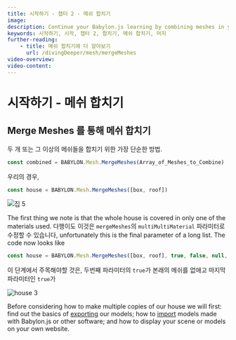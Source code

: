```yaml
---
title: 시작하기 - 챕터 2 - 메쉬 합치기
image: 
description: Continue your Babylon.js learning by combining meshes in your scene.
keywords: 시작하기, 시작, 챕터 2, 합치기, 메쉬 합치기, 머지
further-reading:
    - title: 메쉬 합치기에 더 알아보기
      url: /divingDeeper/mesh/mergeMeshes
video-overview:
video-content:
---
```


<!-- # Getting Started - Combining Meshes -->
# 시작하기 - 메쉬 합치기

<!-- ## Combining Meshes Using Merge Meshes -->
## Merge Meshes 를 통해 메쉬 합치기
<!-- This is a straight forwarded way of combining two or more meshes. -->
두 개 또는 그 이상의 메쉬들을 합치기 위한 가장 단순한 방법.

```javascript
const combined = BABYLON.Mesh.MergeMeshes(Array_of_Meshes_to_Combine)
```
우리의 경우,
```javascript
const house = BABYLON.Mesh.MergeMeshes([box, roof])
```
<Playground id="#KBS9I5#75" title="씬 안의 메쉬들 합치기" description="씬 안의 메쉬들이 어떻게 합쳐지는지 보여주는 데모 Playground." image="/img/playgroundsAndNMEs/gettingStartedCombineMeshes.jpg"/>

<!-- ![house 5](/img/getstarted/house5.png) -->
![집 5](/img/getstarted/house5.png)

<!-- The first thing we note is that the whole house is covered in only one of the materials used. Fortunately this can be corrected using the multiMultiMaterial parameter of *MergeMeshes*, unfortunately this is the final parameter of a long list. The code now looks like -->
<!-- 재검토 필요 -->
The first thing we note is that the whole house is covered in only one of the materials used. 다행이도 이것은 `mergeMeshes`의 `multiMultiMaterial` 파라미터로 수정할 수 있습니다, unfortunately this is the final parameter of a long list. The code now looks like

```javascript
const house = BABYLON.Mesh.MergeMeshes([box, roof], true, false, null, false, true);
```
<!-- At this stage it is important to note that the second parameter being true disposes of the original meshes and the last parameter being true allows the original material to be applied separately to the parts matching the original meshes. -->
이 단계에서 주목해야할 것은, 두번째 파라미터의 `true`가 본래의 메쉬를 없애고 마지막 파라미터인 `true`가 

<Playground id="#KBS9I5#76" title="Combining Meshes And Preserving Material Assignments" description="A playground demonstrating how to combine meshes while preserving material assignments." image="/img/playgroundsAndNMEs/gettingStartedCombineMeshes2.jpg"/>

![house 3](/img/getstarted/house3.png)

Before considering how to make multiple copies of our house we will first: find out the basics of [exporting](/extensions/glTFExporter) our models; how to [import](/divingDeeper/importers) models made with Babylon.js or other software; and how to display your scene or models on your own website.